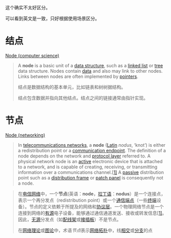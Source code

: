这个确实不太好区分。

可以看到英文是一致，只好根据使用场景区分。

# 结点

[Node (computer science)](https://en.wikipedia.org/wiki/Node_(computer_science))

> A **node** is a basic unit of a [data structure](https://en.wikipedia.org/wiki/Data_structure), such as a [linked list](https://en.wikipedia.org/wiki/Linked_list) or [tree](https://en.wikipedia.org/wiki/Tree_(data_structure)) data structure. Nodes contain [data](https://en.wikipedia.org/wiki/Data) and also may link to other nodes. Links between nodes are often implemented by [pointers](https://en.wikipedia.org/wiki/Pointer_(computer_programming)).
>
> 结点是数据结构的基本单元，比如链表和树树据结构。
>
> 结点包含数据并指向其他结点。结点之间的链接通常由指针实现。



# 节点

[Node (networking)](https://en.wikipedia.org/wiki/Node_(networking))

> In [telecommunications networks](https://en.wikipedia.org/wiki/Telecommunications_network), a **node** ([Latin](https://en.wikipedia.org/wiki/Latin) *nodus*, ‘knot’) is either a redistribution point or a [communication endpoint](https://en.wikipedia.org/wiki/Communication_endpoint). The definition of a node depends on the network and [protocol layer](https://en.wikipedia.org/wiki/Protocol_layering) referred to. A physical network node is an [active](https://en.wikipedia.org/wiki/Active_component) electronic device that is attached to a network, and is capable of creating, receiving, or transmitting information over a communications channel.[[1\]](https://en.wikipedia.org/wiki/Node_(networking)#cite_note-1) A [passive](https://en.wikipedia.org/wiki/Passivity_(engineering)) distribution point such as a [distribution frame](https://en.wikipedia.org/wiki/Distribution_frame) or [patch panel](https://en.wikipedia.org/wiki/Patch_panel) is consequently not a node.

> 在[电信网络](https://zh.wikipedia.org/w/index.php?title=电信网络&action=edit&redlink=1)中，一个**节点**(英语：**node**，[拉丁语](https://zh.wikipedia.org/wiki/拉丁語)：**nodus**）是一个连接点，表示一个再分发点（redistribution point）或一个[通信端点](https://zh.wikipedia.org/w/index.php?title=通信端点&action=edit&redlink=1)（一些[终端](https://zh.wikipedia.org/w/index.php?title=终端_(电信)&action=edit&redlink=1)设备）。节点的定义依赖于所提及的网络和[协议层](https://zh.wikipedia.org/wiki/OSI模型)。一个物理网络节点是一个连接到网络的[有源](https://zh.wikipedia.org/wiki/有源元件)电子设备，能够通过通信通道发送、接收或转发信息[[1\]](https://zh.wikipedia.org/wiki/节点_(电信网络)#cite_note-1)。因此，[无源](https://zh.wikipedia.org/w/index.php?title=无源元件&action=edit&redlink=1)分发点（如[配线架](https://zh.wikipedia.org/w/index.php?title=配线架&action=edit&redlink=1)或[接插板](https://zh.wikipedia.org/w/index.php?title=接插板&action=edit&redlink=1)）不是节点。
>
> 在[网络理论](https://zh.wikipedia.org/wiki/网络理论)或[图论](https://zh.wikipedia.org/wiki/图论)中，术语*节点*表示[网络拓扑](https://zh.wikipedia.org/wiki/网络拓扑)中，线[相交](https://zh.wikipedia.org/wiki/交集)或[分支](https://zh.wikipedia.org/wiki/树_(集合论))的点


